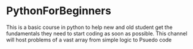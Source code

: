 # PythonForBeginners
This is a basic course in python to help new and old student get the fundamentals they need to start coding as soon as possible.
This channel will host problems of a vast array from simple logic to Psuedo code 
